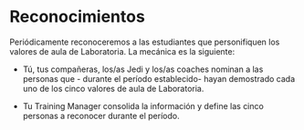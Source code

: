 # Reconocimientos
Periódicamente reconoceremos a las estudiantes que personifiquen los valores de aula de Laboratoria. La mecánica es la siguiente:

* Tú, tus compañeras, los/as Jedi y los/as coaches nominan a las personas que - durante el período establecido- hayan demostrado cada uno de los cinco valores de aula de Laboratoria.

* Tu Training Manager consolida la información y define las cinco personas a reconocer durante el período.